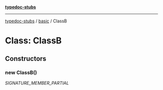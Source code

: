 [**typedoc-stubs**](../../index.md)

***

[typedoc-stubs](../../index.md) / [basic](../index.md) / ClassB

# Class: ClassB

## Constructors

<a id="constructors" name="constructors"></a>

### new ClassB()

_SIGNATURE_MEMBER_PARTIAL_
